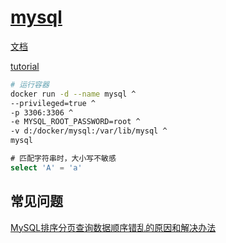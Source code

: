 # [mysql](https://www.mysql.com/)

[文档](https://dev.mysql.com/doc/refman/8.0/en/)

[tutorial](https://xiaolincoding.com/mysql/)

```bash
# 运行容器
docker run -d --name mysql ^
--privileged=true ^
-p 3306:3306 ^
-e MYSQL_ROOT_PASSWORD=root ^
-v d:/docker/mysql:/var/lib/mysql ^
mysql
```

```sql
# 匹配字符串时，大小写不敏感
select 'A' = 'a'
```

## 常见问题

[MySQL排序分页查询数据顺序错乱的原因和解决办法](https://blog.csdn.net/weixin_44299027/article/details/121627609)
